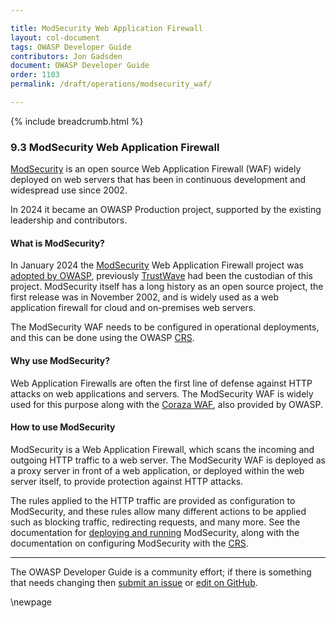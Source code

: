 ```yaml
---

title: ModSecurity Web Application Firewall
layout: col-document
tags: OWASP Developer Guide
contributors: Jon Gadsden
document: OWASP Developer Guide
order: 1103
permalink: /draft/operations/modsecurity_waf/

---
```


{% include breadcrumb.html %}

### 9.3 ModSecurity Web Application Firewall

[ModSecurity][modsec] is an open source Web Application Firewall (WAF) widely deployed on web servers
that has been in continuous development and widespread use since 2002.

In 2024 it became an OWASP Production project, supported by the existing leadership and contributors.

#### What is ModSecurity?

In January 2024 the [ModSecurity][modsec] Web Application Firewall project was [adopted by OWASP][modsec-press],
previously [TrustWave][trustwave] had been the custodian of this project.
ModSecurity itself has a long history as an open source project, the first release was in November 2002,
and is widely used as a web application firewall for cloud and on-premises web servers.

The ModSecurity WAF needs to be configured in operational deployments,
and this can be done using the OWASP [CRS][crs].

#### Why use ModSecurity?

Web Application Firewalls are often the first line of defense against HTTP attacks on web applications and servers.
The ModSecurity WAF is widely used for this purpose along with the [Coraza WAF][coraza], also provided by OWASP.

#### How to use ModSecurity

ModSecurity is a Web Application Firewall, which scans the incoming and outgoing HTTP traffic to a web server.
The ModSecurity WAF is deployed as a proxy server in front of a web application,
or deployed within the web server itself, to provide protection against HTTP attacks.

The rules applied to the HTTP traffic are provided as configuration to ModSecurity,
and these rules allow many different actions to be applied such as blocking traffic, redirecting requests, and many more.
See the documentation for [deploying and running][modsec-docs] ModSecurity,
along with the documentation on configuring ModSecurity with the [CRS][crs].

----

The OWASP Developer Guide is a community effort; if there is something that needs changing
then [submit an issue][issue1103] or [edit on GitHub][edit1103].

[coraza]: https://coraza.io/
[edit1103]: https://github.com/OWASP/www-project-developer-guide/blob/main/draft/11-operations/03-modsecurity.md
[issue1103]: https://github.com/OWASP/www-project-developer-guide/issues/new?labels=content&template=request.md&title=Update:%2011-operations/03-modsecurity
[crs]: https://coreruleset.org/
[modsec]: https://owasp.org/www-project-modsecurity/
[modsec-docs]: https://www.modsecurity.org/
[modsec-press]: https://owasp.org/blog/2024/01/09/ModSecurity.html
[trustwave]: https://www.trustwave.com/

\newpage
